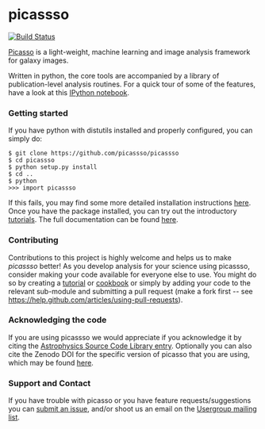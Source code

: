 picassso
=======
[![Build Status](https://travis-ci.org/picasso/picasso.svg?branch=master)](https://travis-ci.org/picassso/picassso)

[Picasso](https://github.com/picassso/picassso) is a light-weight, 
machine learning and image analysis framework for galaxy images. 

Written in python, the core tools are accompanied by a library of
publication-level analysis routines. For a quick tour of some of 
the features, have a look at this [IPython notebook](http://nbviewer.ipython.org/github/picassso/picassso/blob/master/examples/notebooks/picasso_demo.ipynb).

### Getting started 

If you have python with distutils installed and properly configured, you can simply do:

```
$ git clone https://github.com/picassso/picassso
$ cd picassso
$ python setup.py install
$ cd ..
$ python
>>> import picassso
```

If this fails, you may find some more detailed installation
instructions [here](http://picassso.github.io/picassso/installation.html). Once
you have the package installed, you can try out the introductory
[tutorials](http://picassso.github.io/picassso/tutorials/tutorials.html).
The full documentation can be found [here](http://picassso.github.io/picassso/).

### Contributing 

Contributions to this project is highly welcome and helps us to
make *picassso* better! As you develop analysis for your science using picassso, consider making your code available for everyone else to use.
You might do so by creating a [tutorial](http://picassso.github.io/picassso/tutorials/tutorials.html) or [cookbook](http://picassso.github.io/picassso/tutorials/tutorials.html#cookbook-recipes) or simply by adding your code to the relevant sub-module and submitting a pull request (make a fork first -- see https://help.github.com/articles/using-pull-requests). 


### Acknowledging the code

If you are using picassso we would appreciate if you acknowledge it by citing the [Astrophysics Source Code Library entry](http://adsabs.harvard.edu/abs/...). Optionally you can also cite the Zenodo DOI for the specific version of picasso that you are using, which may be found [here](https://doi.org/10.5281/zenodo...).

### Support and Contact 

If you have trouble with picasso or you have feature
requests/suggestions you can [submit an issue](https://github.com/picassso/picassso/issues), 
and/or shoot us an email on the [Usergroup mailing
list](https://groups.google.com/forum/?fromgroups#!forum/picassso-users).


